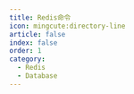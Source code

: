 ```yaml
---
title: Redis命令
icon: mingcute:directory-line
article: false
index: false
order: 1
category:
  - Redis
  - Database
---
```


<Catalog />
